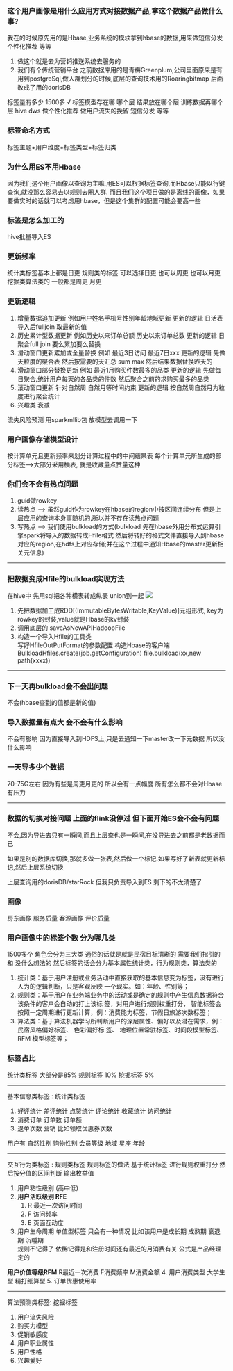
### 这个用户画像是用什么应用方式对接数据产品,拿这个数据产品做什么事?  
我在的时候原先用的是Hbase,业务系统的模块拿到hbase的数据,用来做短信分发 个性化推荐 等等
1. 做这个就是去为营销推送系统去服务的 
2. 我们有个传统营销平台 之前数据库用的是青梅Greenplum,公司里面原来是有用到postgreSql,做人群划分的时候,底层的查询技术用的Roaringbitmap
后面改成了用的dorisDB

标签量有多少  1500多 √
标签模型存在哪 哪个层 结果放在哪个层 训练数据再哪个层
hive  dws
做个性化推荐 做用户流失的挽留 短信分发 等等

### 标签命名方式 
标签主题+用户维度+标签类型+标签归类


### 为什么用ES不用Hbase
因为我们这个用户画像以查询为主嘛,用ES可以根据标签查询,而Hbase只能以行键查询,就没那么容易去以规则去圈人群.
而且我们这个项目做的是离线的画像，如果要做实时的话就可以考虑用hbase，但是这个集群的配置可能会要高一些

### 标签是怎么加工的
hive批量导入ES


### 更新频率 
统计类标签基本上都是日更
规则类的标签 可以选择日更 也可以周更 也可以月更
挖掘类算法类的 一般都是周更 月更  

### 更新逻辑
1. 增量数据追加更新  例如用户姓名手机号性别年龄地域更新 
更新的逻辑 日活表导入后fulljoin 取最新的值 
2. 历史累计型数据更新 例如历史以来订单总额 历史以来订单总数
更新的逻辑 日聚合full join 要么累加要么替换 
3. 滑动窗口更新累加或全量替换  例如 最近3日访问 最近7日xxx
更新的逻辑  先做天粒度的聚合表  然后按需要的天汇总 sum max  然后结果数据替换昨天的
4. 滑动窗口部分替换更新 例如 最近1月购买件数最多的品类 
更新的逻辑 先做每日聚合,统计用户每天的各品类的件数 然后聚合之前的求购买最多的品类
5. 滚动窗口更新 针对自然周 自然月等时间约束
更新的逻辑 按自然周自然月为粒度进行聚合统计 
6. 兴趣类  衰减

流失风险预测 用sparkmllib包 放模型去调用一下

### 用户画像存储模型设计 
按计算单元且更新频率来划分计算过程中的中间结果表
每个计算单元所生成的部分标签-->大部分采用横表,  就是收藏量点赞量这种


### 你们会不会有热点问题
1. guid做rowkey
2. 读热点 --> 虽然guid作为rowkey在hbase的region中按区间连续分布 但是上层应用的查询本身事随机的,所以并不存在读热点问题
3. 写热点 --> 我们使用bulkload的方式(bulkload 先在hbase外用分布式运算引擎spark将导入的数据转成Hfile格式 然后将转好的格式文件直接导入到hbase对应的region,在hdfs上对应存储;并在这个过程中通知Hbase的master更新相关元信息) 

---


### 把数据变成Hfile的bulkload实现方法
在hive中 先用sql把各种横表转成纵表 union到一起 ![](images/2022-08-14-14-45-05.png)
1. 先把数据加工成RDD[(ImmutableBytesWritable,KeyValue)]元组形式, key为rowkey的封装,value就是Hbase的kv封装
2. 调用底层的 saveAsNewAPIHadoopFile
3. 构造一个导入Hfile的工具类   
写好HfileOutPutFormat的参数配置
构造Hbase的客户端
BulkloadHfiles.create(job.getConfiguration) file.bulkload(xx,new path(xxxx))

---

### 下一天再bulkload会不会出问题  
不会(hbase查到的值都是新的值)


### 导入数据量有点大 会不会有什么影响  
不会有影响 因为直接导入到HDFS上,只是去通知一下master改一下元数据 所以没什么影响  



### 一天导多少个数据 
70-75G左右 
因为有些是周更月更的 所以会有一点幅度
所有怎么都不会对Hbase有压力

---

### 数据的切换对接问题 上面的flink没停过 但下面开始ES会不会有问题
不会,因为导进去只有一瞬间,而且上层查也是一瞬间,在没导进去之前都是老数据而已

如果是别的数据库切换,那就多做一张表,然后做一个标记,如果写好了新表就更新标记,然后上层系统切换 

上层查询用的dorisDB/starRock 但我只负责导入到ES 剩下的不太清楚了


### 画像
房东画像  服务质量
客源画像  评价质量


### 用户画像中的标签个数 分为哪几类 
1500多个 角色会分为三大类 通俗的话就是就是民宿目标清晰的 需要我们指引的 和 没什么想法的
然后标签的话会分为基本属性统计类，行为规则类，算法类的
1. 统计类：基于用户注册或业务活动中直接获取的基本信息变为标签，没有进行人为的逻辑判断，只是客观反映
一个现实。如：年龄、性别等；
2. 规则类：基于用户在业务端业务中的活动或是确定的规则中产生信息数据符合该条件的客户会自动的打上该标
签，对用户进行规则权重打分， 智能标签会按照一定周期进行更新计算，例：消费能力标签，节假日旅游次数标签；
3. 算法类：基于算法机器学习所判断用户的深层属性、偏好以及潜在需求，例：民宿风格偏好标签、 色彩偏好标
签、 地理位置常驻标签、时间段模型标签、 RFM 模型标签等；


### 标签占比
统计类标签  大部分是85% 
规则标签 10%
挖掘标签 5%

---  

基本信息类标签 : 
统计类标签
1. 好评统计 差评统计 点赞统计 评论统计 收藏统计 访问统计
2. 消费订单 订单数 订单额 
3. 退单次数 营销 比如领取优惠券次数

用户有
自然性别
购物性别
会员等级
地域 星座 年龄 

---

交互行为类标签 : 规则类标签  规则标签的做法 
基于统计标签  进行规则权重打分 然后按分值的区间判断 输出枚举值
1. 用户粘性级别 (高中低)
2. **用户活跃级别 RFE** 
   1. R 最近一次访问时间
   2. F 访问频率
   3. E 页面互动度
3. 用户生命周期  单值型标签 只会有一种情况  比如该用户是成长期 成熟期 衰退期  沉睡期  
 规则不记得了 依稀记得是和注册时间还有最近的月消费有关 公式是产品经理定的

 **用户价值等级RFM**
  R最近一次消费
  F消费频率 
  M消费金额
4. 用户消费类型  大学生型 精打细算型 
5. 订单优惠使用率   

--- 
算法预测类标签: 挖掘标签
1. 用户流失风险
2. 购买力模型
3. 促销敏感度
4. 用户职业属性
5. 用户性格
6. 兴趣爱好

